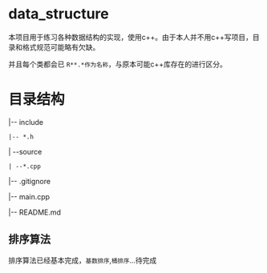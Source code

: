 # data_structure

本项目用于练习各种数据结构的实现，使用c++。由于本人并不用c++写项目，目录和格式规范可能略有欠缺。

并且每个类都会已 `R**.*作为名称`，与原本可能c++库存在的进行区分。

# 目录结构

|-- include

    |-- *.h

| --source

    | --*.cpp

|-- .gitignore

|-- main.cpp

|-- README.md

## 排序算法

排序算法已经基本完成，`基数排序`,`桶排序`...待完成
